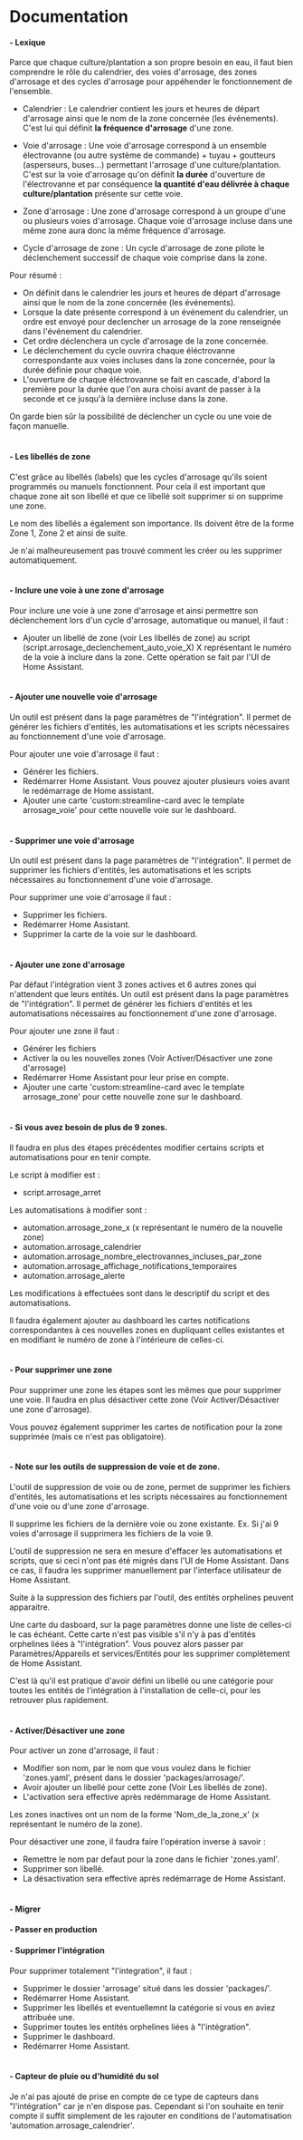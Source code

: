 # Documentation


#### - Lexique

Parce que chaque culture/plantation a son propre besoin en eau, il faut bien comprendre le rôle du calendrier,  des voies d'arrosage, des zones d'arrosage et des cycles d'arrosage pour appéhender le fonctionnement de l'ensemble.
- Calendrier : Le calendrier contient les jours et heures de départ d'arrosage ainsi que le nom de la zone concernée (les événements). C'est lui qui définit **la fréquence d'arrosage** d'une zone.

- Voie d'arrosage : Une voie d'arrosage correspond à un ensemble électrovanne (ou autre système de commande) + tuyau + goutteurs (asperseurs, buses...) permettant l'arrosage d'une culture/plantation.
C'est sur la voie d'arrosage qu'on définit **la durée** d'ouverture de l'électrovanne et par conséquence **la quantité d'eau délivrée à chaque culture/plantation** présente sur cette voie.

- Zone d'arrosage : Une zone d'arrosage correspond à un groupe d'une ou plusieurs voies d'arrosage. Chaque voie d'arrosage incluse dans une même zone aura donc la même fréquence d'arrosage.

- Cycle d'arrosage de zone : Un cycle d'arrosage de zone pilote le déclenchement successif de chaque voie comprise dans la zone.

Pour résumé :
- On définit dans le calendrier les jours et heures de départ d'arrosage ainsi que le nom de la zone concernée (les événements).
- Lorsque la date présente correspond à un événement du calendrier, un ordre est envoyé pour declencher un arrosage de la zone renseignée dans l'événement du calendrier.
- Cet ordre déclenchera un cycle d'arrosage de la zone concernée.
- Le déclenchement du cycle ouvrira chaque éléctrovanne correspondante aux voies incluses dans la zone concernée, pour la durée définie pour chaque voie.
- L'ouverture de chaque éléctrovanne se fait en cascade, d'abord la première pour la durée que l'on aura choisi avant de passer à la seconde et ce jusqu'à la dernière incluse dans la zone.

On garde bien sûr la possibilité de déclencher un cycle ou une voie de façon manuelle.
<br><br>


#### - Les libellés de zone

C'est grâce au libellés (labels) que les cycles d'arrosage qu'ils soient programmés ou manuels fonctionnent. Pour cela il est important que chaque zone ait son libellé et que ce libellé soit supprimer si on supprime une zone.

Le nom des libellés a également son importance. Ils doivent être de la forme Zone 1, Zone 2 et ainsi de suite. 

Je n'ai malheureusement pas trouvé comment les créer ou les supprimer automatiquement. 
<br><br>


#### - Inclure une voie à une zone d'arrosage

Pour inclure une voie à une zone d'arrosage et ainsi permettre son déclenchement lors d'un cycle d'arrosage, automatique ou manuel, il faut :
- Ajouter un libellé de zone (voir Les libellés de zone) au script (script.arrosage_declenchement_auto_voie_X) X représentant le numéro de la voie à inclure dans la zone. Cette opération se fait par l'UI de Home Assistant.
<br><br>


#### - Ajouter une nouvelle voie d'arrosage

Un outil est présent dans la page paramètres de "l'intégration". Il permet de générer les fichiers d'entités, les automatisations et les scripts nécessaires au fonctionnement d'une voie d'arrosage. 

Pour ajouter une voie d'arrosage il faut :
- Générer les fichiers.
- Redémarrer Home Assistant. Vous pouvez ajouter plusieurs voies avant le redémarrage de Home assistant.
- Ajouter une carte 'custom:streamline-card avec le template arrosage_voie' pour cette nouvelle voie sur le dashboard.
<br><br>


#### - Supprimer une voie d'arrosage

Un outil est présent dans la page paramètres de "l'intégration". Il permet de supprimer les fichiers d'entités, les automatisations et les scripts nécessaires au fonctionnement d'une voie d'arrosage.

Pour supprimer une voie d'arrosage il faut :
- Supprimer les fichiers.
- Redémarrer Home Assistant.
- Supprimer la carte de la voie sur le dashboard.
<br><br>


#### - Ajouter une zone d'arrosage

Par défaut l'intégration vient 3 zones actives et 6 autres zones qui n'attendent que leurs entités. Un outil est présent dans la page paramètres de "l'intégration". Il permet de générer les fichiers d'entités et les automatisations nécessaires au fonctionnement d'une zone d'arrosage.

Pour ajouter une zone il faut :
- Générer les fichiers
- Activer la ou les nouvelles zones (Voir Activer/Désactiver une zone d'arrosage)
- Redémarrer Home Assistant pour leur prise en compte.
- Ajouter une carte 'custom:streamline-card avec le template arrosage_zone' pour cette nouvelle zone sur le dashboard.
<br><br>


#### - Si vous avez besoin de plus de 9 zones.

Il faudra en plus des étapes précédentes modifier certains scripts et automatisations pour en tenir compte.

Le script à modifier est :
- script.arrosage_arret

Les automatisations à modifier sont :
- automation.arrosage_zone_x (x représentant le numéro de la nouvelle zone)
- automation.arrosage_calendrier
- automation.arrosage_nombre_electrovannes_incluses_par_zone
- automation.arrosage_affichage_notifications_temporaires
- automation.arrosage_alerte

Les modifications à effectuées sont dans le descriptif du script et des automatisations.

Il faudra également ajouter au dashboard les cartes notifications correspondantes à ces nouvelles zones en dupliquant celles existantes et en modifiant le numéro de zone à l'intérieure de celles-ci.
<br><br>


#### - Pour supprimer une zone 

 Pour supprimer une zone les étapes sont les mêmes que pour supprimer une voie. Il faudra en plus désactiver cette zone (Voir Activer/Désactiver une zone d'arrosage).
 
 Vous pouvez également supprimer les cartes de notification pour la zone supprimée (mais ce n'est pas obligatoire).
<br><br>

#### - Note sur les outils de suppression de voie et de zone.

L'outil de suppression de voie ou de zone, permet de supprimer les fichiers d'entités, les automatisations et les scripts nécessaires au fonctionnement d'une voie ou d'une zone d'arrosage.

Il supprime les fichiers de la dernière voie ou zone existante. Ex. Si j'ai 9 voies d'arrosage il supprimera les fichiers de la voie 9.

L'outil de suppression ne sera en mesure d'effacer les automatisations et scripts, que si ceci n'ont pas été migrés dans l'UI de Home Assistant. Dans ce cas, il faudra les supprimer manuellement par l'interface utilisateur de Home Assistant.

Suite à la suppression des fichiers par l'outil, des entités orphelines peuvent apparaitre.

Une carte du dasboard, sur la page paramètres donne une liste de celles-ci le cas échéant. Cette carte n'est pas visible s'il n'y à pas d'entités orphelines liées à "l'intégration". Vous pouvez alors passer par Paramètres/Appareils et services/Entités pour les supprimer complètement de Home Assistant.

C'est là qu'il est pratique d'avoir défini un libellé ou une catégorie pour toutes les entités de l'intégration à l'installation de celle-ci, pour les retrouver plus rapidement.
<br><br>


#### - Activer/Désactiver une zone

Pour activer un zone d'arrosage, il faut :
- Modifier son nom, par le nom que vous voulez dans le fichier 'zones.yaml', présent dans le dossier 'packages/arrosage/'.
- Avoir ajouter un libellé pour cette zone (Voir Les libellés de zone).
- L'activation sera effective après redémmarage de Home Assistant.

Les zones inactives ont un nom de la forme 'Nom_de_la_zone_x' (x représentant le numéro de la zone).

Pour désactiver une zone, il faudra faire l'opération inverse à savoir :
- Remettre le nom par defaut pour la zone dans le fichier 'zones.yaml'.
- Supprimer son libellé.
- La désactivation sera effective après redémarrage de Home Assistant.
<br><br>


#### - Migrer


#### - Passer en production


#### - Supprimer l'intégration

Pour supprimer totalement "l'integration", il faut :
- Supprimer le dossier 'arrosage' situé dans les dossier 'packages/'.
- Redémarrer Home Assistant.
- Supprimer les libellés et eventuellemnt la catégorie si vous en aviez attribuée une.
- Supprimer toutes les entités orphelines liées à "l'intégration".
- Supprimer le dashboard.
- Redémarrer Home Assistant.
<br><br>

#### - Capteur de pluie ou d'humidité du sol

Je n'ai pas ajouté de prise en compte de ce type de capteurs dans "l'intégration" car je n'en dispose pas. Cependant si l'on souhaite en tenir compte il suffit simplement de les rajouter en conditions de l'automatisation 'automation.arrosage_calendrier'.







